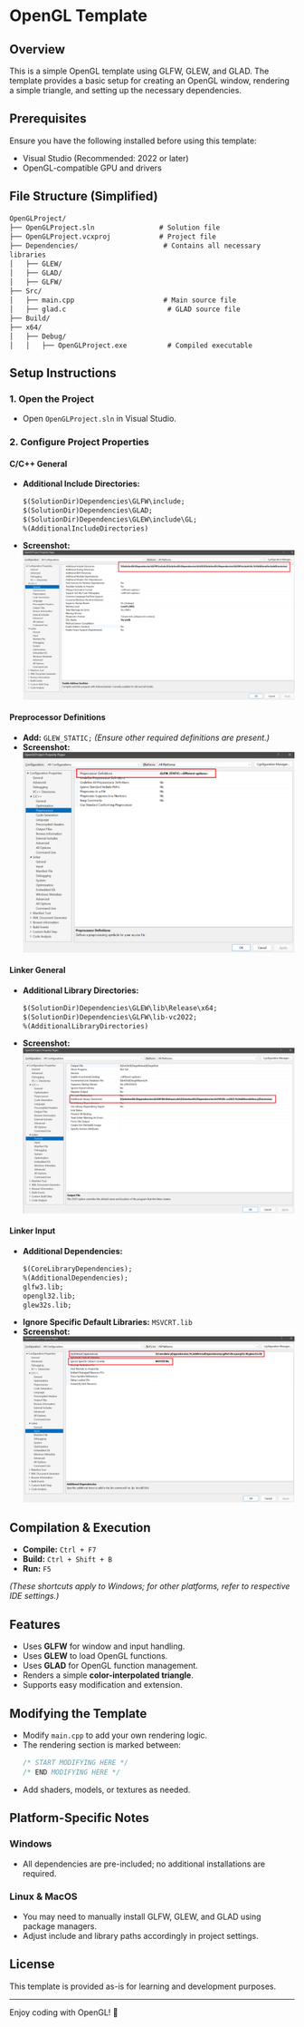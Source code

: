 # OpenGL Template

## Overview
This is a simple OpenGL template using GLFW, GLEW, and GLAD. The template provides a basic setup for creating an OpenGL window, rendering a simple triangle, and setting up the necessary dependencies.

## Prerequisites
Ensure you have the following installed before using this template:
- Visual Studio (Recommended: 2022 or later)
- OpenGL-compatible GPU and drivers

## File Structure (Simplified)
```
OpenGLProject/
├── OpenGLProject.sln                # Solution file
├── OpenGLProject.vcxproj            # Project file
├── Dependencies/                     # Contains all necessary libraries
│   ├── GLEW/
│   ├── GLAD/
│   ├── GLFW/
├── Src/
│   ├── main.cpp                      # Main source file
│   ├── glad.c                         # GLAD source file
├── Build/
├── x64/
│   ├── Debug/
│   │   ├── OpenGLProject.exe          # Compiled executable
```

## Setup Instructions
### 1. Open the Project
- Open `OpenGLProject.sln` in Visual Studio.

### 2. Configure Project Properties
#### **C/C++ General**
- **Additional Include Directories:**
  ```
  $(SolutionDir)Dependencies\GLFW\include;
  $(SolutionDir)Dependencies\GLAD;
  $(SolutionDir)Dependencies\GLEW\include\GL;
  %(AdditionalIncludeDirectories)
  ```
- **Screenshot:**
  ![Project Properties - General](screenshots/img1.png)

#### **Preprocessor Definitions**
- **Add:** `GLEW_STATIC;` *(Ensure other required definitions are present.)*
- **Screenshot:**
  ![Project Properties - Preprocessor](screenshots/img2.png)

#### **Linker General**
- **Additional Library Directories:**
  ```
  $(SolutionDir)Dependencies\GLEW\lib\Release\x64;
  $(SolutionDir)Dependencies\GLFW\lib-vc2022;
  %(AdditionalLibraryDirectories)
  ```
- **Screenshot:**
  ![Project Properties - Linker General](screenshots/img3.png)

#### **Linker Input**
- **Additional Dependencies:**
  ```
  $(CoreLibraryDependencies);
  %(AdditionalDependencies);
  glfw3.lib;
  opengl32.lib;
  glew32s.lib;
  ```
- **Ignore Specific Default Libraries:** `MSVCRT.lib`
- **Screenshot:**
  ![Project Properties - Linker Input](screenshots/img4.png)

## Compilation & Execution
- **Compile:** `Ctrl + F7`
- **Build:** `Ctrl + Shift + B`
- **Run:** `F5`

*(These shortcuts apply to Windows; for other platforms, refer to respective IDE settings.)*

## Features
- Uses **GLFW** for window and input handling.
- Uses **GLEW** to load OpenGL functions.
- Uses **GLAD** for OpenGL function management.
- Renders a simple **color-interpolated triangle**.
- Supports easy modification and extension.

## Modifying the Template
- Modify `main.cpp` to add your own rendering logic.
- The rendering section is marked between:
  ```cpp
  /* START MODIFYING HERE */
  /* END MODIFYING HERE */
  ```
- Add shaders, models, or textures as needed.

## Platform-Specific Notes
### **Windows**
- All dependencies are pre-included; no additional installations are required.

### **Linux & MacOS**
- You may need to manually install GLFW, GLEW, and GLAD using package managers.
- Adjust include and library paths accordingly in project settings.

## License
This template is provided as-is for learning and development purposes.

---
Enjoy coding with OpenGL! 🚀

